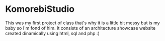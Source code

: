 # KomorebiStudio
This was my first project of class that's why it is a little bit messy but is my baby so I'm fond of him.
It consists of an architecture showcase website created dinamically using html, sql and php :)
